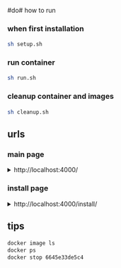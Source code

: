 #do# how to run

### when first installation

```sh
sh setup.sh
```

### run container

```sh
sh run.sh
```

### cleanup container and images

```sh
sh cleanup.sh
```

## urls

### main page

<details>
<summary>http://localhost:4000/</summary>
    
main page

</details>

### install page

<details>
<summary>http://localhost:4000/install/</summary>

![install](./img/install.png)

</details>

## tips

```
docker image ls
docker ps
docker stop 6645e33de5c4
```
